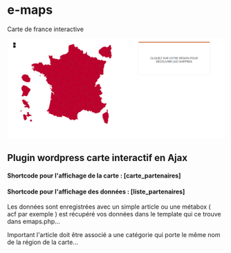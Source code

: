 # e-maps

Carte de france interactive

![](carte-interactif.png)

## Plugin wordpress carte interactif en Ajax

#### Shortcode pour l'affichage de la carte : [carte_partenaires]

#### Shortcode pour l'affichage des données : [liste_partenaires]

Les données sont enregistrées avec un simple article ou une métabox ( acf par exemple ) est récupéré vos données dans le template qui ce trouve dans emaps.php...

Important l'article doit être associé a une catégorie qui porte le même nom de la région de la carte...
